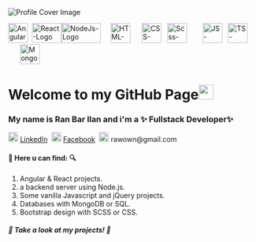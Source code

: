 ![Profile Cover Image](https://media-exp1.licdn.com/dms/image/C4D16AQGj0_hF6h33TQ/profile-displaybackgroundimage-shrink_350_1400/0/1638112731465?e=1651104000&v=beta&t=XMb4LzA8ZeW1-YajthDYy4j_RzVziSHjN0o4SI24Kso)

<img src="https://upload.wikimedia.org/wikipedia/commons/c/cf/Angular_full_color_logo.svg" width="40" height="40" alt="Angular-logo">&nbsp;&nbsp;<img src="https://upload.wikimedia.org/wikipedia/he/thumb/a/a7/React-icon.svg/512px-React-icon.svg.png?20170817100847" alt="React-Logo" width="60" height="40"><img src="https://miro.medium.com/max/512/1*314zAbKFKYTuxHNwRO07SA.png" alt="NodeJs-Logo" width="80" height="40">&nbsp;&nbsp;&nbsp;&nbsp;&nbsp;<img src="https://cdn.worldvectorlogo.com/logos/html-1.svg" width="40" height="40" alt="HTML-Logo">&nbsp;&nbsp;&nbsp;&nbsp;&nbsp;&nbsp;<img src="https://static.cdnlogo.com/logos/c/18/css.svg" width="40" height="40" alt="CSS-Logo">&nbsp;&nbsp;&nbsp;<img src="https://camo.githubusercontent.com/c38bf4a44750bd9b576a2259a5074dd277d63f0a412b5b1f31f54e516711ef5b/687474703a2f2f736173732d6c616e672e636f6d2f6173736574732f696d672f7374796c6567756964652f7365616c2d636f6c6f722d61656630333534632e706e67" alt="Scss-Logo" width="40" height="40">&nbsp;&nbsp;&nbsp;&nbsp;&nbsp;&nbsp;&nbsp;&nbsp;<img src="https://upload.wikimedia.org/wikipedia/commons/thumb/9/99/Unofficial_JavaScript_logo_2.svg/1024px-Unofficial_JavaScript_logo_2.svg.png" alt="JS-Logo" width="40" height="40">&nbsp;&nbsp;&nbsp;<img src="https://cdn.worldvectorlogo.com/logos/typescript.svg" width="40" alt="TS-Logo"  height="40">&nbsp;&nbsp;&nbsp;&nbsp;&nbsp;&nbsp;<img src="https://cdn.worldvectorlogo.com/logos/mongodb-icon-1.svg" alt="MongoDB-Logo" width="40" height="40">


# Welcome to my GitHub Page<img src="https://raw.githubusercontent.com/MartinHeinz/MartinHeinz/master/wave.gif" width="30px">
### My name is Ran Bar Ilan and i'm a ✨ Fullstack Developer✨

<img src="https://cdn2.iconfinder.com/data/icons/social-media-2285/512/1_Linkedin_unofficial_colored_svg-512.png" width="20" height="20" alt="Linkedin-logo">
<a href="https://www.linkedin.com/in/ran-bar-ilan"> LinkedIn</a>&nbsp;&nbsp;<img src="https://cdn2.iconfinder.com/data/icons/social-media-2285/512/1_Facebook_colored_svg_copy-512.png" width="20" height="20" alt="Facebook-logo">
<a href="https://www.facebook.com/ranbarilan"> Facebook</a>&nbsp;&nbsp;<img src="https://cdn4.iconfinder.com/data/icons/social-media-logos-6/512/112-gmail_email_mail-256.png" width="20" height="20" alt="Gmail-logo">
<bold>rawown@gmail.com</bold>

#### :mag_right: Here u can find: :mag:
1. Angular & React projects. 
2. a backend server using Node.js.
3. Some vanilla Javascript and jQuery projects.
4. Databases with MongoDB or SQL.
5. Bootstrap design with SCSS or CSS.


##### :eyes: Take a look at my projects! :eyes:

